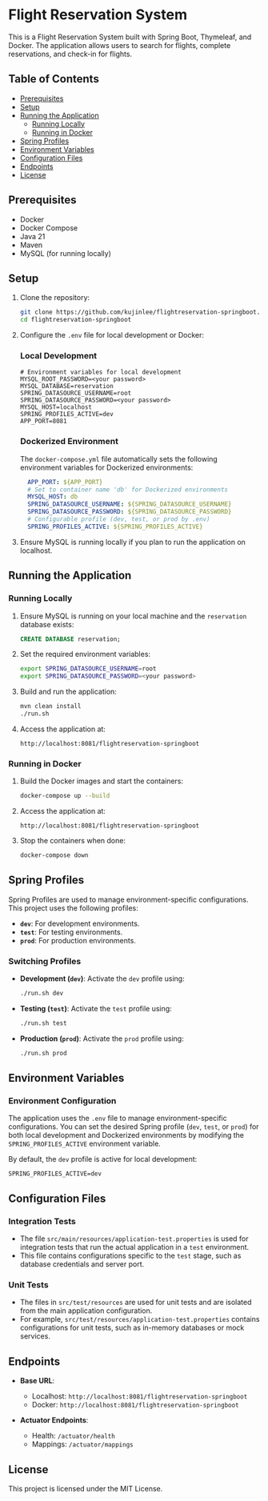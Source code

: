 # Flight Reservation System

This is a Flight Reservation System built with Spring Boot, Thymeleaf, and Docker. The application allows users to search for flights, complete reservations, and check-in for flights.

## Table of Contents

- [Prerequisites](#prerequisites)
- [Setup](#setup)
- [Running the Application](#running-the-application)
  - [Running Locally](#running-locally)
  - [Running in Docker](#running-in-docker)
- [Spring Profiles](#spring-profiles)
- [Environment Variables](#environment-variables)
- [Configuration Files](#configuration-files)
- [Endpoints](#endpoints)
- [License](#license)

## Prerequisites

- Docker
- Docker Compose
- Java 21
- Maven
- MySQL (for running locally)

## Setup

1. Clone the repository:

    ```sh
    git clone https://github.com/kujinlee/flightreservation-springboot.git
    cd flightreservation-springboot
    ```

2. Configure the `.env` file for local development or Docker:

    ### Local Development
    ```properties
    # Environment variables for local development
    MYSQL_ROOT_PASSWORD=<your password>
    MYSQL_DATABASE=reservation
    SPRING_DATASOURCE_USERNAME=root
    SPRING_DATASOURCE_PASSWORD=<your password>
    MYSQL_HOST=localhost
    SPRING_PROFILES_ACTIVE=dev
    APP_PORT=8081
    ```

    ### Dockerized Environment
    The `docker-compose.yml` file automatically sets the following environment variables for Dockerized environments:
    ```yaml
      APP_PORT: ${APP_PORT}
      # Set to container name 'db' for Dockerized environments
      MYSQL_HOST: db
      SPRING_DATASOURCE_USERNAME: ${SPRING_DATASOURCE_USERNAME}
      SPRING_DATASOURCE_PASSWORD: ${SPRING_DATASOURCE_PASSWORD}
      # Configurable profile (dev, test, or prod by .env)
      SPRING_PROFILES_ACTIVE: ${SPRING_PROFILES_ACTIVE}
    ```

3. Ensure MySQL is running locally if you plan to run the application on localhost.

## Running the Application

### Running Locally

1. Ensure MySQL is running on your local machine and the `reservation` database exists:
    ```sql
    CREATE DATABASE reservation;
    ```

2. Set the required environment variables:
    ```bash
    export SPRING_DATASOURCE_USERNAME=root
    export SPRING_DATASOURCE_PASSWORD=<your password>
    ```

3. Build and run the application:
    ```sh
    mvn clean install
    ./run.sh
    ```

4. Access the application at:
    ```
    http://localhost:8081/flightreservation-springboot
    ```

### Running in Docker

1. Build the Docker images and start the containers:
    ```sh
    docker-compose up --build
    ```

2. Access the application at:
    ```
    http://localhost:8081/flightreservation-springboot
    ```

3. Stop the containers when done:
    ```sh
    docker-compose down
    ```

## Spring Profiles

Spring Profiles are used to manage environment-specific configurations. This project uses the following profiles:

- **`dev`**: For development environments.
- **`test`**: For testing environments.
- **`prod`**: For production environments.

### Switching Profiles

- **Development (`dev`)**: Activate the `dev` profile using:
  ```bash
  ./run.sh dev
  ```
- **Testing (`test`)**: Activate the `test` profile using:
  ```bash
  ./run.sh test
  ```
- **Production (`prod`)**: Activate the `prod` profile using:
  ```bash
  ./run.sh prod
  ```

## Environment Variables
### Environment Configuration

The application uses the `.env` file to manage environment-specific configurations. You can set the desired Spring profile (`dev`, `test`, or `prod`) for both local development and Dockerized environments by modifying the `SPRING_PROFILES_ACTIVE` environment variable.

By default, the `dev` profile is active for local development:
```properties
SPRING_PROFILES_ACTIVE=dev
```

## Configuration Files

### Integration Tests
- The file `src/main/resources/application-test.properties` is used for integration tests that run the actual application in a `test` environment.
- This file contains configurations specific to the `test` stage, such as database credentials and server port.

### Unit Tests
- The files in `src/test/resources` are used for unit tests and are isolated from the main application configuration.
- For example, `src/test/resources/application-test.properties` contains configurations for unit tests, such as in-memory databases or mock services.

## Endpoints

- **Base URL**:
  - Localhost: `http://localhost:8081/flightreservation-springboot`
  - Docker: `http://localhost:8081/flightreservation-springboot`

- **Actuator Endpoints**:
  - Health: `/actuator/health`
  - Mappings: `/actuator/mappings`

## License

This project is licensed under the MIT License.
